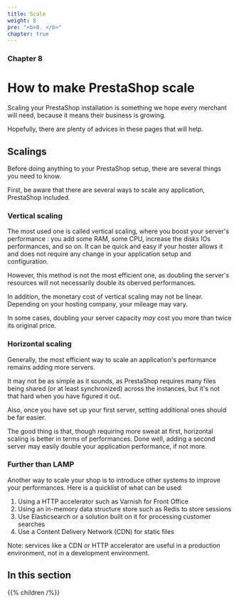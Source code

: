 ```yaml
---
title: Scale
weight: 8
pre: "<b>8. </b>"
chapter: true
---
```


### Chapter 8

# How to make PrestaShop scale

Scaling your PrestaShop installation is something we hope every merchant will need, because it means their business is growing.

Hopefully, there are plenty of advices in these pages that will help.

## Scalings

Before doing anything to your PrestaShop setup, there are several things you need to know.

First, be aware that there are several ways to scale any application, PrestaShop included.

### Vertical scaling

The most used one is called vertical scaling, where you boost your server's performance : you add some RAM, some CPU, increase the disks IOs performances, and so on. It can be quick and easy if your hoster allows it and does not require any change in your application setup and configuration.

However, this method is not the most efficient one, as doubling the server's resources will not necessarily double its oberved performances.

In addition, the monetary cost of vertical scaling may not be linear. Depending on your hosting company, your mileage may vary.

In some cases, doubling your server capacity _may_ cost you more than twice its original price.

### Horizontal scaling

Generally, the most efficient way to scale an application's performance remains adding more servers.

It may not be as simple as it sounds, as PrestaShop requires many files being shared (or at least synchronized) across the instances, but it's not that hard when you have figured it out.

Also, once you have set up your first server, setting additional ones should be far easier.

The good thing is that, though requiring more sweat at first, horizontal scaling is better in terms of performances. Done well, adding a second server may easily double your application performance, if not more.

### Further than LAMP

Another way to scale your shop is to introduce other systems to improve your performances. Here is a quicklist of what can be used:

1. Using a HTTP accelerator such as Varnish for Front Office
2. Using an in-memory data structure store such as Redis to store sessions
3. Use Elasticsearch or a solution built on it for processing customer searches
4. Use a Content Delivery Network (CDN) for static files

Note: services like a CDN or HTTP accelerator are useful in a production environment, not in a development environment.

## In this section

{{% children /%}}
